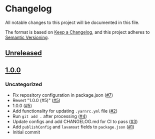 # Changelog
All notable changes to this project will be documented in this file.

The format is based on [Keep a Changelog](https://keepachangelog.com/en/1.0.0/),
and this project adheres to [Semantic Versioning](https://semver.org/spec/v2.0.0.html).

## [Unreleased]

## [1.0.0]
### Uncategorized
- Fix repository configuration in package.json ([#7](https://github.com/MetaMask/template-sync/pull/7))
- Revert "1.0.0 (#5)" ([#5](https://github.com/MetaMask/template-sync/pull/5))
- 1.0.0 ([#5](https://github.com/MetaMask/template-sync/pull/5))
- Add functionality for updating `.yarnrc.yml` file ([#2](https://github.com/MetaMask/template-sync/pull/2))
- Run `git add .` after processing ([#4](https://github.com/MetaMask/template-sync/pull/4))
- Update configs and add CHANGELOG.md for CI to pass ([#3](https://github.com/MetaMask/template-sync/pull/3))
- Add `publishConfig` and `lavamoat` fields to `package.json` ([#1](https://github.com/MetaMask/template-sync/pull/1))
- Initial commit

[Unreleased]: https://github.com/MetaMask/template-sync/compare/v1.0.0...HEAD
[1.0.0]: https://github.com/MetaMask/template-sync/releases/tag/v1.0.0
